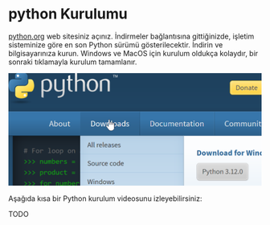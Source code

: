 # python Kurulumu

[python.org](https://www.python.org/) web sitesiniz açınız.
İndirmeler bağlantısına gittiğinizde, işletim sisteminize göre en son Python sürümü gösterilecektir.
İndirin ve bilgisayarınıza kurun.
Windows ve MacOS için kurulum oldukça kolaydır, bir sonraki tıklamayla kurulum tamamlanır.


![python.org downloads](images/python-org-downloads.png)


Aşağıda kısa bir Python kurulum videosunu izleyebilirsiniz:

TODO



